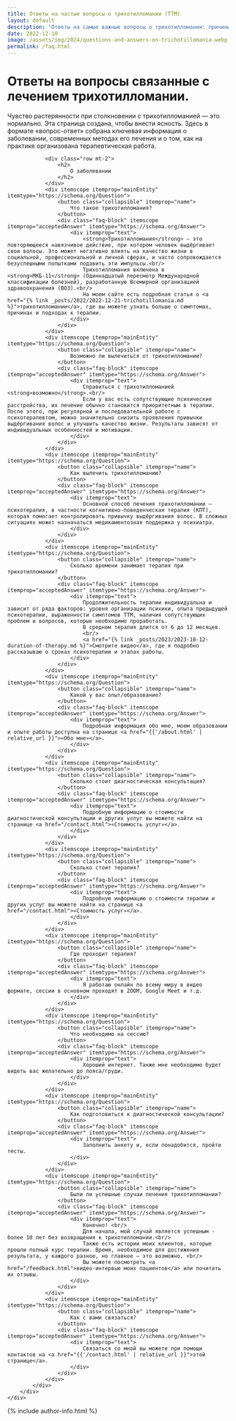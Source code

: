 ```yaml
---
title: Ответы на частые вопросы о трихотилломании (ТТМ)
layout: default
description: "Ответы на самые важные вопросы о трихотилломании: причины, симптомы, лечение и советы специалиста. Узнайте ключевую информацию быстро и понятно."
date: 2022-12-10
image: /assets/img/2024/questions-and-answers-on-trichotillomania.webp
permalink: /faq.html
---
```


<script src="{{ '/assets/js/collapse-faq.js' | relative_url }}" async></script>
<div class="container mt-1 mb-5">
    <div class="col-12">
        <div class="row">
            <div class="faq" itemscope itemtype="https://schema.org/FAQPage">
                <div class="row mt-2">
                    <h1 itemprop="name" itemtype="https://schema.org/FAQPage">Ответы на вопросы связанные с лечением трихотилломании.</h1>
                    <p>
                        Чувство растерянности при столкновении с трихотилломанией — это нормально. Эта страница создана, чтобы внести ясность. 
                        Здесь в формате «вопрос-ответ» собрана ключевая информация о заболевании, современных методах его лечения и о том, 
                        как на практике организована терапевтическая работа.
                    </p>
                </div>

                <div class="row mt-2">
                    <h2>
                        О заболевании
                    </h2>
                </div>
                <div itemscope itemprop="mainEntity" itemtype="https://schema.org/Question">
                    <button class="collapsible" itemprop="name">
                        Что такое трихотилломания?
                    </button>
                    <div class="faq-block" itemscope itemprop="acceptedAnswer" itemtype="https://schema.org/Answer">
                        <div itemprop="text">
                            <strong>Трихотилломания</strong> — это повторяющееся навязчивое действие, при котором человек выдёргивает свои волосы. Это может негативно влиять на качество жизни в социальной, профессиональной и личной сферах, и часто сопровождается безуспешными попытками подавить эти импульсы.<br/>
                            Трихотилломания включена в <strong>МКБ-11</strong> (Одиннадцатый пересмотр Международной классификации болезней), разработанную Всемирной организацией здравоохранения (ВОЗ).<br/>
                            На моем сайте есть подробная статья о <a href="{% link _posts/2022/2022-12-21-trichotillomania.md %}">трихотилломании</a>, где вы можете узнать больше о симптомах, причинах и подходах к терапии.
                        </div>
                    </div>
                </div>
                <div itemscope itemprop="mainEntity" itemtype="https://schema.org/Question">
                    <button class="collapsible" itemprop="name">
                        Возможно ли вылечиться от трихотилломании?
                    </button>
                    <div class="faq-block" itemscope itemprop="acceptedAnswer" itemtype="https://schema.org/Answer">
                        <div itemprop="text">
                            Справиться с трихотилломанией <strong>возможно</strong>.<br/>
                            Если у вас есть сопутствующие психические расстройства, их лечение обычно становится приоритетным в терапии. После этого, при регулярной и последовательной работе с психотерапевтом, можно значительно снизить проявления привычки выдёргивания волос и улучшить качество жизни. Результаты зависят от индивидуальных особенностей и мотивации.
                        </div>
                    </div>
                </div>
                <div itemscope itemprop="mainEntity" itemtype="https://schema.org/Question">
                    <button class="collapsible" itemprop="name">
                        Как вылечить трихотилломанию?
                    </button>
                    <div class="faq-block" itemscope itemprop="acceptedAnswer" itemtype="https://schema.org/Answer">
                        <div itemprop="text">
                            Основной способ лечения трихотилломании – психотерапия, в частности когнитивно-поведенческая терапия (КПТ), которая помогает контролировать привычку выдёргивания волос. В сложных ситуациях может назначаться медикаментозная поддержка у психиатра.
                        </div>
                    </div>
                </div>
                <div itemscope itemprop="mainEntity" itemtype="https://schema.org/Question">
                    <button class="collapsible" itemprop="name">
                        Сколько времени занимает терапия при трихотилломании?
                    </button>
                    <div class="faq-block" itemscope itemprop="acceptedAnswer" itemtype="https://schema.org/Answer">
                        <div itemprop="text">
                            Продолжительность терапии индивидуальна и зависит от ряда факторов: уровня организации психики, опыта предыдущей психотерапии, выраженности симптомов ТТМ, наличия сопутствующих проблем и вопросов, которые необходимо проработать. 
                            В среднем терапия длится от 6 до 12 месяцев. 
                            <br/>
                            <a href="{% link _posts/2023/2023-10-12-duration-of-therapy.md %}">Смотрите видео</a>, где я подробно рассказываю о сроках психотерапии и этапах работы.
                        </div>
                    </div>
                </div>
                <div itemscope itemprop="mainEntity" itemtype="https://schema.org/Question">
                    <button class="collapsible" itemprop="name">
                        Какой у вас опыт/образование?
                    </button>
                    <div class="faq-block" itemscope itemprop="acceptedAnswer" itemtype="https://schema.org/Answer">
                        <div itemprop="text">
                            Подробная информация обо мне, моем образовании и опыте работы доступна на странице <a href="{{'/about.html' | relative_url }}">«Обо мне»</a>.
                        </div>
                    </div>
                </div>
                <div itemscope itemprop="mainEntity" itemtype="https://schema.org/Question">
                    <button class="collapsible" itemprop="name">
                        Сколько стоит диагностическая консультация?
                    </button>
                    <div class="faq-block" itemscope itemprop="acceptedAnswer" itemtype="https://schema.org/Answer">
                        <div itemprop="text">
                            Подробную информацию о стоимости диагностической консультации и других услуг вы можете найти на странице <a href="/contact.html">«Стоимость услуг»</a>.
                        </div>
                    </div>
                </div>
                <div itemscope itemprop="mainEntity" itemtype="https://schema.org/Question">
                    <button class="collapsible" itemprop="name">
                        Сколько стоит терапия?
                    </button>
                    <div class="faq-block" itemscope itemprop="acceptedAnswer" itemtype="https://schema.org/Answer">
                        <div itemprop="text">
                            Подробную информацию о стоимости терапии и других услуг вы можете найти на странице <a href="/contact.html">«Стоимость услуг»</a>.
                        </div>
                    </div>
                </div>
                <div itemscope itemprop="mainEntity" itemtype="https://schema.org/Question">
                    <button class="collapsible" itemprop="name">
                        Где проходит терапия?
                    </button>
                    <div class="faq-block" itemscope itemprop="acceptedAnswer" itemtype="https://schema.org/Answer">
                        <div itemprop="text">
                            Я работаю онлайн по всему миру в видео формате, сессии в основном проходят в ZOOM, Google Meet и т.д.
                        </div>
                    </div>
                </div>
                <div itemscope itemprop="mainEntity" itemtype="https://schema.org/Question">
                    <button class="collapsible" itemprop="name">
                        Что необходимо на сессию?
                    </button>
                    <div class="faq-block" itemscope itemprop="acceptedAnswer" itemtype="https://schema.org/Answer">
                        <div itemprop="text">
                            Хороший интернет. Также мне необходимо будет видеть вас желательно до пояса/груди.
                        </div>
                    </div>
                </div>
                <div itemscope itemprop="mainEntity" itemtype="https://schema.org/Question">
                    <button class="collapsible" itemprop="name">
                        Как подготовиться к диагностической консультации?
                    </button>
                    <div class="faq-block" itemscope itemprop="acceptedAnswer" itemtype="https://schema.org/Answer">
                        <div itemprop="text">
                            Заполнить анкету и, если понадобится, пройти тесты.
                        </div>
                    </div>
                </div>
                <div itemscope itemprop="mainEntity" itemtype="https://schema.org/Question">
                    <button class="collapsible" itemprop="name">
                        Были ли успешные случаи лечения трихотилломании?
                    </button>
                    <div class="faq-block" itemscope itemprop="acceptedAnswer" itemtype="https://schema.org/Answer">
                        <div itemprop="text">
                            Конечно! <br/>
                            Для начала, мой случай является успешным - более 10 лет без возвращения к трихотилломании.<br/>
                            Также есть истории моих клиентов, которые прошли полный курс терапии. Время, необходимое для достижения результата, у каждого разное, но главное — это возможно. <br/>
                            Вы можете посмотреть <a href="/feedback.html">видео-интервью моих пациентов</a> или почитать их отзывы.
                        </div>
                    </div>
                </div>
                <div itemscope itemprop="mainEntity" itemtype="https://schema.org/Question">
                    <button class="collapsible" itemprop="name">
                        Как с вами связаться?
                    </button>
                    <div class="faq-block" itemscope itemprop="acceptedAnswer" itemtype="https://schema.org/Answer">
                        <div itemprop="text">
                            Связаться со мной вы можете при помощи контактов на <a href="{{'/contact.html' | relative_url }}">этой странице</a>.
                        </div>
                    </div>
                </div>
            </div>
        </div>
    </div>

  {% include author-info.html %}
</div>